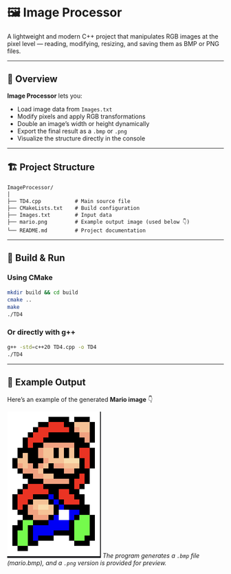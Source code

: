 # 🖼️ Image Processor

A lightweight and modern C++ project that manipulates RGB images at the pixel level — reading, modifying, resizing, and saving them as BMP or PNG files.

---

## 🎯 Overview

**Image Processor** lets you:
- Load image data from `Images.txt`
- Modify pixels and apply RGB transformations
- Double an image’s width or height dynamically
- Export the final result as a `.bmp` or `.png`  
- Visualize the structure directly in the console

---

## 🏗️ Project Structure
```
ImageProcessor/
│
├── TD4.cpp           # Main source file
├── CMakeLists.txt    # Build configuration
├── Images.txt        # Input data
├── mario.png         # Example output image (used below 👇)
└── README.md         # Project documentation
```

---

## 🚀 Build & Run

### Using **CMake**
```bash
mkdir build && cd build
cmake ..
make
./TD4
```

### Or directly with **g++**
```bash
g++ -std=c++20 TD4.cpp -o TD4
./TD4
```

---

## 🎨 Example Output

Here’s an example of the generated **Mario image** 👇  

![Mario Example](./mario.png)
*The program generates a `.bmp` file (mario.bmp), and a `.png` version is provided for preview.*

